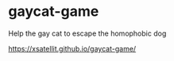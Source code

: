 # gaycat-game
Help the gay cat to escape the homophobic dog

https://xsatellit.github.io/gaycat-game/
